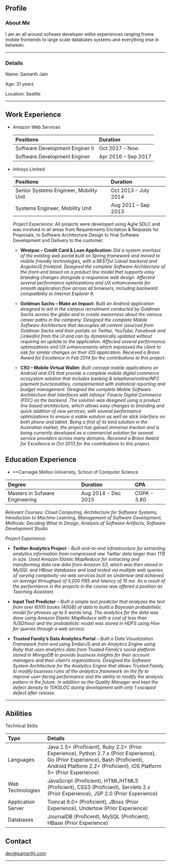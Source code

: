 ## Profile
### About Me
I am an all around sofware developer withe experiences ranging frome mobile frontends to large scale databates systems and everything else in between.
* * *
### Details

Name: Samarth Jain

Age: 31 years

Location: Seattle
* * *
## Work Experience

- Amazon Web Services

  | Positions | Duration|
  |:----------|:--------|
  | Software Development Enginer II | Oct 2017 – Now |
  | Software Development Enginer | Apr 2016 – Sep 2017 |

- Infosys Limited

  | Positions | Duration|
  |:----------|:--------|
  | Senior Systems Engineer, Mobility Unit | Oct 2013 – July 2014 |
  | Systems Engineer, Mobility Unit | Aug 2011 – Sep 2013 |
  
   _Project Experience:_ All projects were developed using Agile SDLC and was involved in all areas from Requirements Elicitation & Requests for Proposals, to Software Architecture Design to final Software Development and Delivery to the customer.
   
  - **Westpac – Credit Card & Loan Application:** _Did a system overhaul of the existing web portal built on Spring framework and moved to mobile friendly technologies, with a RESTful (Java) backend and AngularJS frontend. Designed the complete Software Architecture of the front-end based on a product line model that supports easy branding changes alongside a responsive web design. Affected several performance optimizations and UX enhancements for smooth application flow across all browsers, including backward compatibility to Internet Explorer 6._
  
  - **Goldman Sachs – Make an Impact:** _Built an Android application designed to aid in the campus recruitment conducted by Goldman Sachs across the globe and to create awareness about the various career paths in the company. Designed the complete Mobile Software Architecture that decouples all content (sourced from Goldman Sachs and their portals on Twitter, YouTube, Facebook and LinkedIn) from the UI and can by dynamically updated without requiring an update to the application. Affected several performance optimizations and UX enhancements which impressed the client to ask for similar changes on their iOS application. Received a Bravo Award for Excellence in Feb 2014 for the contributions to this project._
  
  - **C93 – Mobile Virtual Wallet:** _Built concept mobile applications on Android and iOS that provide a complete mobile digital commerce ecosystem solution that includes banking & telephone/online/NFC payment functionalities, complemented with statistical reporting and budget management. Designed the complete Mobile Software Architecture that interfaces with Infosys’ Finacle Digital Commerce (FDC) as the backend. The solution was designed using a product line based architecture, which allows easy changes to branding and quick addition of new services, with several performance optimizations to ensure a viable solution as well as slick interface on both phone and tablet. Being a first of its kind solution in the Australian market, the project has gained immense traction and is being currently developed as a commercial solution for several service providers across many domains. Received a Bravo Award for Excellence in Oct 2013 for the contributions to this project._


## Education Experience

- **Carnegie Mellon University, School of Computer Science 

| Degree | Duration | GPA |
|:----------|:--------|:--------|
|Masters in Sofware Engineering | Aug 2014 - Dec 2015 | CGPA - 3.60 |
  
  _Relevant Courses: Cloud Computing, Architecture for Software Systems, Introduction to Machine Learning, Management of Software Development, Methods: Deciding What to Design, Analysis of Software Artifacts, Software Development Studio_
 
  _Project Experience:_
  
  - **Twitter Analytics Project** – _Built end-to-end infrastructure for extracting analytics information from compressed raw Twitter data larger than 1TB in size. Used Amazon Elastic MapReduce for extracting and transforming data raw data from Amazon S3, which was then stored in MySQL and HBase databases and load tested via multiple web queries of varying complexity via web services built on Undertow and achieved on average throughput of 5,000 PRS and latency of 15 ms. As a result of the performance in the projects in the course was offered a position as Teaching Assistant._
  
  - **Input Text Predictor** – _Built a simple text predictor that analyzes the text from over 6000 books (40GB) of data to build a Bayesian probabilistic model for phrases up to 5 words long. The analytics for the data was done using Amazon Elastic MapReduce with a cost of less than 1USD/hour and the probabilistic model was stored in HDFS using Hive for queries through a web service._
  
  - **Trusted Family’s Data Analytics Portal** – _Built a Data Visualization Framework front-end using EmberJS and an Analytics Engine using Ruby that uses analytics data from Trusted Family’s social platform stored in MongoDB to provide business insights for their account managers and their client’s organizations. Designed the Software System Architecture for the Analytics Engine that allows Trusted Family to modify business rules of the analytics framework on the fly to improve user-facing performance and the ability to modify the analysis pattern in the future. In addition as the Quality Manager and kept the defect density to 11/KSLOC during development with only 1 escaped defect after release._

* * *
## Abilities

Technical Skills

| Type        | Details         |
|:-------------|:------------------|
|Languages|Java 1.5+ (Proficient), Ruby 2.2+ (Prior Experience), Python 2.7.x (Prior Experience), Go (Prior Experience), Bash (Proficient), Android Platform 2.2+ (Proficient), iOS Platform 5+ (Prior Experience)|
|Web Technologies|JavaScript (Proficient), HTML/HTML5 (Proficient), CSS3 (Proficient), Servlets 2.x (Prior Experience), JSP 2.0 (Prior Experience)|
|Application Server|Tomcat 6.0+ (Proficient), JBoss (Prior Experience), Undertow (Prior Experience)|
|Databases|JournalDB (Proficent), MySQL (Proficient), HBase (Prior Experience)

## Contact
dev@samarthj.com
* * *
